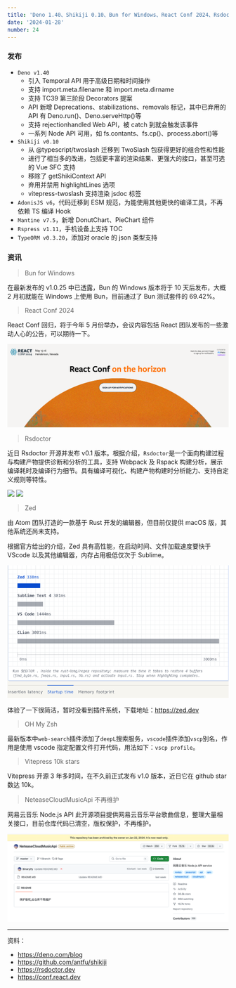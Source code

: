 ```yaml
---
title: 'Deno 1.40、Shikiji 0.10、Bun for Windows、React Conf 2024、Rsdoctor、Zed'
date: '2024-01-28'
number: 24
---
```


### 发布

- `Deno v1.40`
  - 引入 Temporal API 用于高级日期和时间操作
  - 支持 import.meta.filename 和 import.meta.dirname
  - 支持 TC39 第三阶段 Decorators 提案
  - API 新增 Deprecations、stabilizations、removals 标记，其中已弃用的 API 有 Deno.run()、Deno.serveHttp()等
  - 支持 rejectionhandled Web API，被 catch 到就会触发该事件
  - 一系列 Node API 可用，如 fs.contants、fs.cp()、process.abort()等
- `Shikiji v0.10`
  - 从 @typescript/twoslash 迁移到 TwoSlash 包获得更好的组合性和性能
  - 进行了相当多的改进，包括更丰富的渲染结果、更强大的接口，甚至可选的 Vue SFC 支持
  - 移除了 getShikiContext API
  - 弃用并禁用 highlightLines 选项
  - vitepress-twoslash 支持渲染 jsdoc 标签
- `AdonisJS v6`，代码迁移到 ESM 规范，为能使用其他更快的编译工具，不再依赖 TS 编译 Hook
- `Mantine v7.5`，新增 DonutChart、PieChart 组件
- `Rspress v1.11`，手机设备上支持 TOC
- `TypeORM v0.3.20`，添加对 oracle 的 json 类型支持

### 资讯

> Bun for Windows

在最新发布的 v1.0.25 中已透露，Bun 的 Windows 版本将于 10 天后发布，大概 2 月初就能在 Windows 上使用 Bun，目前通过了 Bun 测试套件的 69.42%。

> React Conf 2024

React Conf 回归，将于今年 5 月份举办，会议内容包括 React 团队发布的一些激动人心的公告，可以期待一下。

![](../assets/react-conf.png)

> Rsdoctor

近日 Rsdoctor 开源并发布 v0.1 版本。根据介绍，`Rsdoctor`是一个面向构建过程与构建产物提供诊断和分析的工具，支持 Webpack 及 Rspack 构建分析，展示编译耗时及编译行为细节。具有编译可视化、构建产物构建时分析能力、支持自定义规则等特性。

![](https://lf3-static.bytednsdoc.com/obj/eden-cn/lognuvj/rsdoctor/docs/start/overall.jpg)
![](https://lf3-static.bytednsdoc.com/obj/eden-cn/lognuvj/rsdoctor/docs/usage/compile/loader-timeline-overall.png)

> Zed

由 Atom 团队打造的一款基于 Rust 开发的编辑器，但目前仅提供 macOS 版，其他系统还尚未支持。

根据官方给出的介绍，Zed 具有高性能，在启动时间、文件加载速度要快于 VScode 以及其他编辑器，内存占用极低仅次于 Sublime。

![](../assets/zed.png)

体验了一下很简洁，暂时没看到插件系统，下载地址：https://zed.dev

> OH My Zsh

最新版本中`web-search`插件添加了`deepL`搜索服务，`vscode`插件添加`vscp`别名，作用是使用 vscode 指定配置文件打开代码，用法如下：`vscp profile`。

> Vitepress 10k stars

Vitepress 开源 3 年多时间，在不久前正式发布 v1.0 版本，近日它在 github star 数达 10k。

> NeteaseCloudMusicApi 不再维护

网易云音乐 Node.js API 此开源项目提供网易云音乐平台歌曲信息，整理大量相关接口，目前仓库代码已清空，版权保护，不再维护。

![](../assets/music-api.png)

---

资料：

- https://deno.com/blog
- https://github.com/antfu/shikiji
- https://rsdoctor.dev
- https://conf.react.dev
